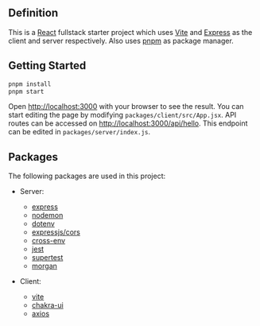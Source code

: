 ## Definition
This is a [React](https://github.com/facebook/react) fullstack starter project which uses [Vite](https://github.com/vitejs/vite) and [Express](https://github.com/expressjs/express) as the client and server respectively. Also uses [pnpm](https://pnpm.js.org/) as package manager.

## Getting Started
```bash
pnpm install
pnpm start
```
Open [http://localhost:3000](http://localhost:3000) with your browser to see the result.
You can start editing the page by modifying `packages/client/src/App.jsx`.
API routes can be accessed on [http://localhost:3000/api/hello](http://localhost:3000/api/hello). This endpoint can be edited in `packages/server/index.js`.

## Packages
The following packages are used in this project:
- Server:
  - [express](https://github.com/expressjs/express)
  - [nodemon](https://github.com/remy/nodemon)
  - [dotenv](https://github.com/motdotla/dotenv)
  - [expressjs/cors](https://github.com/expressjs/cors)
  - [cross-env](https://github.com/kentcdodds/cross-env)
  - [jest](https://github.com/facebook/jest)
  - [supertest](https://github.com/visionmedia/supertest)
  - [morgan](https://github.com/expressjs/morgan)
 
- Client:
  - [vite](https://github.com/vitejs/vite)
  - [chakra-ui](https://github.com/chakra-ui/chakra-ui)
  - [axios](https://github.com/axios/axios)
